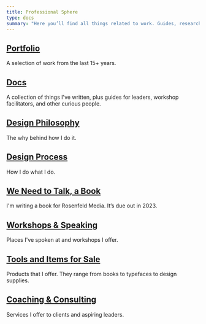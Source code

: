 ```yaml
---
title: Professional Sphere
type: docs
summary: "Here you’ll find all things related to work. Guides, research, thoughts, PDFs, etc."
---
```


## [Portfolio](/portfolio)
A selection of work from the last 15+ years.

## [Docs](/docs)
A collection of things I've written, plus guides for leaders, workshop facilitators, and other curious people.

## [Design Philosophy](/design-philosophy)
The why behind how I do it.

## [Design Process](/design-process)
How I do what I do.

## [We Need to Talk, a Book](/we-need-to-talk)
I'm writing a book for Rosenfeld Media. It’s due out in 2023.

## [Workshops & Speaking](/workshops)
Places I've spoken at and workshops I offer.

## [Tools and Items for Sale](/tools)
Products that I offer. They range from books to typefaces to design supplies.

## [Coaching & Consulting](/coaching)
Services I offer to clients and aspiring leaders.